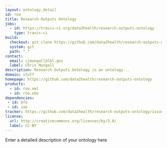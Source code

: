 ```yaml
---
layout: ontology_detail
id: roo
title: Research Outputs Ontology
jobs:
  - id: https://travis-ci.org/data2health/research-outputs-ontology
    type: travis-ci
build:
  checkout: git clone https://github.com/data2health/research-outputs-ontology.git
  system: git
  path: "."
contact:
  email: cjmungall@lbl.gov
  label: Chris Mungall
description: Research Outputs Ontology is an ontology...
domain: stuff
homepage: https://github.com/data2health/research-outputs-ontology
products:
  - id: roo.owl
  - id: roo.obo
dependencies:
 - id: bfo
 - id: iao
tracker: https://github.com/data2health/research-outputs-ontology/issues
license:
  url: http://creativecommons.org/licenses/by/3.0/
  label: CC-BY
---
```


Enter a detailed description of your ontology here
